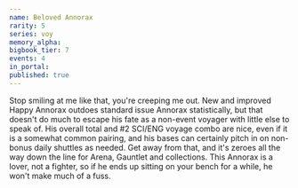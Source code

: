 ```yaml
---
name: Beloved Annorax
rarity: 5
series: voy
memory_alpha:
bigbook_tier: 7
events: 4
in_portal:
published: true
---
```


Stop smiling at me like that, you're creeping me out. New and improved Happy Annorax outdoes standard issue Annorax statistically, but that doesn't do much to escape his fate as a non-event voyager with little else to speak of. His overall total and #2 SCI/ENG voyage combo are nice, even if it is a somewhat common pairing, and his bases can certainly pitch in on non-bonus daily shuttles as needed. Get away from that, and it's zeroes all the way down the line for Arena, Gauntlet and collections. This Annorax is a lover, not a fighter, so if he ends up sitting on your bench for a while, he won't make much of a fuss.
